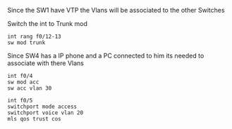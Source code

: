 Since the SW1 have VTP the Vlans will be associated to the other Switches

Switch the int to Trunk mod

```
int rang f0/12-13
sw mod trunk

```


Since SW4 has a IP phone and a PC connected to him its needed to associate with there Vlans

```
int f0/4
sw mod acc
sw acc vlan 30
```

```
int f0/5
switchport mode access
switchport voice vlan 20
mls qos trust cos
```
